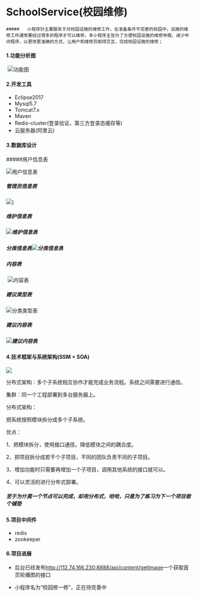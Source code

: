 # SchoolService(校园维修)
	##### 	小程序针主要服务于对校园设施的维修工作，在准备条件不完善的校园中，设施的维修工作通常要经过很多的程序才可以维修，本小程序主旨为了方便校园设施的维修申报，减少中间程序，以更快更准确的方式，让用户和维修员取得交互，完成校园设施的维修；

#### 1.功能分析图

​	![功能图](https://github.com/Softwarekang/SchoolService/blob/master/support_image/SchoolService.png)

#### 2.开发工具

- Eclipse2017
- Mysql5.7
- Tomcat7.x
- Maven
- Redis-cluster(登录验证，第三方登录态缓存等)
- 云服务器(阿里云)

#### 3.数据库设计

#####用户信息表


![用户信息表](https://github.com/Softwarekang/SchoolService/blob/master/support_image/user.png)

##### 管理员信息表

![](https://github.com/Softwarekang/SchoolService/blob/master/support_image/manager.png))


##### 维护信息表	 

#####        ![维护信息表](D:\github文档\SchoolService\support_image\maintable.png) 	

 ##### 分类信息表![分类信息表](https://github.com/Softwarekang/SchoolService/blob/master/support_image/incontentclassifly.png)		

##### 内容表

​	![内容表](https://github.com/Softwarekang/SchoolService/blob/master/support_image/content.png)

##### 建议类型表

![分类类型表](https://github.com/Softwarekang/SchoolService/blob/master/support_image/sugsort.png)

##### 建议内容表

##### 	![建议内容表](https://github.com/Softwarekang/SchoolService/blob/master/support_image/sugtable.png)

#### 4.技术框架与系统架构(SSM  + SOA)

![](https://github.com/Softwarekang/SchoolService/blob/master/support_image/dubbo.png)	

分布式架构：多个子系统相互协作才能完成业务流程。系统之间需要进行通信。

集群：同一个工程部署到多台服务器上。

分布式架构：

把系统按照模块拆分成多个子系统。

优点：

1、把模块拆分，使用接口通信，降低模块之间的耦合度。

2、把项目拆分成若干个子项目，不同的团队负责不同的子项目。

3、增加功能时只需要再增加一个子项目，调用其他系统的接口就可以。

4、可以灵活的进行分布式部署。

##### 至于为什莫一个节点可以完成，却用分布式，哈哈，只是为了练习为下一个项目做个铺垫

#### 5.项目中间件

- redis
- zookeeper

#### 6.项目进展

- 后台已经发布<http://112.74.166.230:8888/api/content/getImage>一个获取首页轮播图的接口

- 小程序名为“校园修一修”，正在待完善中

  ​

